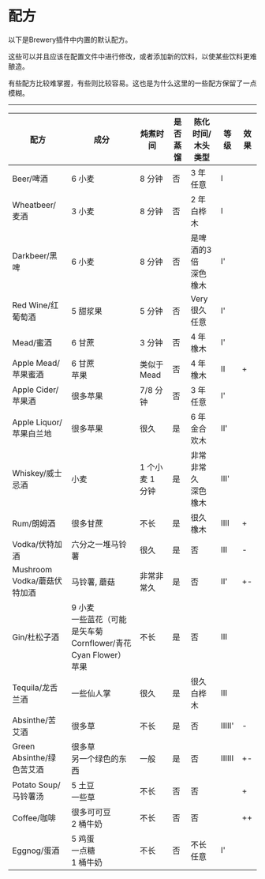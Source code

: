 # 配方
以下是Brewery插件中内置的默认配方。

这些可以并且应该在配置文件中进行修改，或者添加新的饮料，以使某些饮料更难酿造。

有些配方比较难掌握，有些则比较容易。这也是为什么这里的一些配方保留了一点模糊。

***


| 配方       | 成分                | 炖煮时间 | 是否蒸馏 | 陈化时间/木头类型 | 等级 | 效果 |
|-------------|-------------|-----|-----|-----|-----|---|
| Beer/啤酒         | 6 小麦                    | 8 分钟       | 否  | 3 年<br>任意         | I    |    |
| Wheatbeer/麦酒    | 3 小麦                    | 8 分钟       | 否  | 2 年<br>白桦木       | I    |    |
| Darkbeer/黑啤     | 6 小麦                    | 8 分钟       | 否  | 是啤酒的3倍<br>深色橡木 | I'   |    |
| Red Wine/红葡萄酒     | 5 甜浆果            | 5 分钟       | 否  | Very 很久<br>任意       | I'   |    |
| Mead/蜜酒         | 6 甘蔗               | 3 分钟       | 否  | 4 年<br>橡木         | I'   |    |
| Apple Mead/苹果蜜酒   | 6 甘蔗<br>苹果      | 类似于Mead | 否  | 4 年<br>橡木         | II   | +  |
| Apple Cider/苹果酒  | 很多苹果             | 7/8 分钟     | 否  | 3 年<br>任意         | I'   |    |
| Apple Liquor/苹果白兰地 | 很多苹果              | 很久            | 是 | 6 年<br>金合欢木      | II'  |    |
| Whiskey/威士忌酒      | 小麦                      | 1 个小麦 1 分钟 | 是 | 非常非常久<br>深色橡木   | III' |    |
| Rum/朗姆酒          | 很多甘蔗         | 不长           | 是 | 很久<br>橡木            | IIII | +  |
| Vodka/伏特加酒        | 六分之一堆马铃薯 | 很久           | 是 | 否                     | III  | -  |
| Mushroom Vodka/蘑菇伏特加酒 | 马铃薯, 蘑菇      | 非常非常久       | 是 | 否                     | II' | +- |
| Gin/杜松子酒          | 9 小麦<br>一些蓝花（可能是矢车菊Cornflower/青花Cyan Flower）<br>苹果 | 不长 | 是 | 否                    | III  |    |
| Tequila/龙舌兰酒      | 一些仙人掌                | 很久            | 是 | 很久<br>白桦木          | III  |    |
| Absinthe/苦艾酒     | 很多草              | 不长           | 是 | 否                   | IIIII' | -  |
| Green Absinthe/绿色苦艾酒 | 很多草<br>另一个绿色的东西 | 一般 | 是 | 否             | IIIIII | +- |
| Potato Soup/马铃薯汤  | 5 土豆<br>一些草   | 不长           | 否  | 否                     |      | +  |
| Coffee/咖啡       | 很多可可豆<br>2 桶牛奶 | 不长 | 否 | 否                     |      | ++ |
| Eggnog/蛋酒      | 5 鸡蛋<br>一点糖<br>1 桶牛奶 | 不长 | 否 | 不长<br>任意          | I'   |    |

